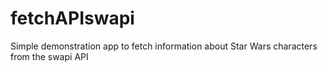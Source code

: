 # fetchAPIswapi
Simple demonstration app to fetch information about Star Wars characters from the swapi API

